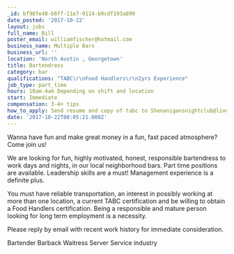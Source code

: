 ```yaml
---
_id: bf98fe40-b6ff-11e7-9114-b9cdf193a899
date_posted: '2017-10-22'
layout: jobs
full_name: Bill
poster_email: williamfischer@hotmail.com
business_name: Multiple Bars
business_url: ''
location: 'North Austin , Georgetown'
title: Bartendress
category: bar
qualifications: "TABC\r\nFood Handlers\r\n2yrs Experience"
job_type: part_time
hours: 10am-4am Depending on shift and location
start: Immediate
compensation: 3-4+ tips
how_to_apply: Send resume and copy of tabc to Shenanigansnightclub@live.com
date: '2017-10-22T08:05:21.008Z'
---
```

Wanna have fun and make great money in a fun, fast paced atmosphere? 
Come join us!

We are looking for  fun, highly motivated, honest, responsible bartendress to work days and nights, in our local neighborhood bars. Part time positions are available. Leadership skills are a must! Management experience is a definite plus.

You must have reliable transportation, an interest in possibly working at more than one location, a current TABC certification and be willing to obtain a Food Handlers certification. Being a responsible and mature person looking for long term employment is a necessity. 


Please reply by email with recent work history for immediate consideration.

Bartender
Barback
Waitress
Server
Service industry
